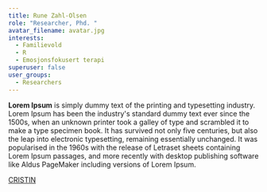 ```yaml
---
title: Rune Zahl-Olsen
role: "Researcher, Phd. "
avatar_filename: avatar.jpg
interests:
  - Familievold
  - R
  - Emosjonsfokusert terapi
superuser: false
user_groups:
  - Researchers
---
```

**Lorem Ipsum** is simply dummy text of the printing and typesetting industry. Lorem Ipsum has been the industry's standard dummy text ever since the 1500s, when an unknown printer took a galley of type and scrambled it to make a type specimen book. It has survived not only five centuries, but also the leap into electronic typesetting, remaining essentially unchanged. It was popularised in the 1960s with the release of Letraset sheets containing Lorem Ipsum passages, and more recently with desktop publishing software like Aldus PageMaker including versions of Lorem Ipsum.



[CRISTIN](https://app.cristin.no/persons/show.jsf?id=816061)